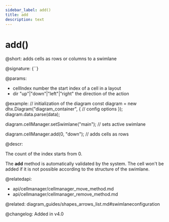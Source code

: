 ```yaml
---
sidebar_label: add()
title: add 
description: text
---
```


# add()

@short: adds cells as rows or columns to a swimlane

@signature: {``}

@params:
- cellIndex     number                          the start index of a cell in a layout
- dir           "up"|"down"|"left"|"right"      the direction of the action

@example:
// initialization of the diagram
const diagram = new dhx.Diagram("diagram_container", {
    // config options
});
diagram.data.parse(data);

diagram.cellManager.setSwimlane("main"); // sets active swimlane

diagram.cellManager.add(0, "down"); // adds cells as rows

@descr:

The count of the index starts from 0.

The **add** method is automatically validated by the system. The cell won't be added if it is not possible according to the structure of the swimlane.

@relatedapi:
- api/cellmanager/cellmanager_move_method.md
- api/cellmanager/cellmanager_remove_method.md

@related: diagram_guides/shapes_arrows_list.md#swimlaneconfiguration

@changelog:
Added in v4.0
